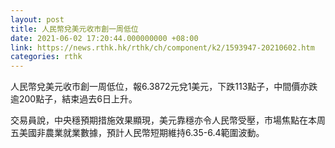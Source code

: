 ```yaml
---
layout: post
title: 人民幣兌美元收市創一周低位
date: 2021-06-02 17:20:44.000000000 +08:00
link: https://news.rthk.hk/rthk/ch/component/k2/1593947-20210602.htm
categories: rthk
---
```


人民幣兌美元收市創一周低位，報6.3872元兌1美元，下跌113點子，中間價亦跌逾200點子，結束過去6日上升。

交易員說，中央穩預期措施效果顯現，美元靠穩亦令人民幣受壓，市場焦點在本周五美國非農業就業數據，預計人民幣短期維持6.35-6.4範圍波動。
